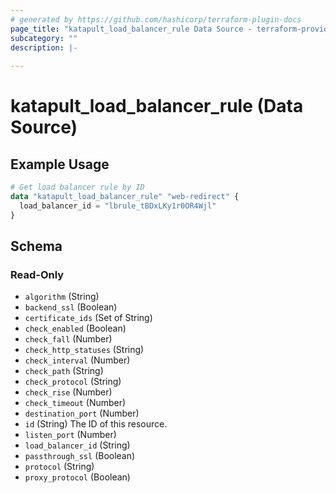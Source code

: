 ```yaml
---
# generated by https://github.com/hashicorp/terraform-plugin-docs
page_title: "katapult_load_balancer_rule Data Source - terraform-provider-katapult"
subcategory: ""
description: |-
  
---
```


# katapult_load_balancer_rule (Data Source)



## Example Usage

```terraform
# Get load balancer rule by ID
data "katapult_load_balancer_rule" "web-redirect" {
  load_balancer_id = "lbrule_tBDxLKy1r0OR4Wjl"
}
```

<!-- schema generated by tfplugindocs -->
## Schema

### Read-Only

- `algorithm` (String)
- `backend_ssl` (Boolean)
- `certificate_ids` (Set of String)
- `check_enabled` (Boolean)
- `check_fall` (Number)
- `check_http_statuses` (String)
- `check_interval` (Number)
- `check_path` (String)
- `check_protocol` (String)
- `check_rise` (Number)
- `check_timeout` (Number)
- `destination_port` (Number)
- `id` (String) The ID of this resource.
- `listen_port` (Number)
- `load_balancer_id` (String)
- `passthrough_ssl` (Boolean)
- `protocol` (String)
- `proxy_protocol` (Boolean)


